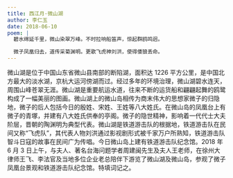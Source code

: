 ```yaml
---
title: 西江月·微山湖
author: 李仁玉
date: 2018-06-10
poem: |
  碧水绵延千里，微山染翠万峰。不时拉响船笛声，惊起群鸥鸣迥。

  微子凤凰归去，道传采菊渊明。更歌飞虎神刘洪，使得倭狼丢命。
---
```


微山湖是位于中国山东省微山县南部的断陷湖，面积达 1226 平方公里，是中国北方最大的淡水湖，京杭大运河傍湖而过。经过多年的环境治理，微山湖碧水连天，周围山峰苍翠无涯。微山湖是重要航运水道，往来不断的运货船和翩翩起舞的鸥鹭构成了一幅美丽的图画。微山湖上的微山岛相传为商末伟大的思想家微子的归隐地，微子的后人包括今日的殷姓、宋姓、王姓等八大姓氏。在微山岛的凤凰台上有微子的青塚，并建有八大姓氏供奉的亭阁。微子的隐世精神，影响着一代代士大夫阶层，晋朝的陶渊明为典型代表。微山湖是铁道游击队的根据地，铁道游击队在民间又称“飞虎队”，其代表人物刘洪通过影视剧形式被千家万户所熟知，铁道游击队智斗日寇的故事在民间广为传唱。今日微山岛上建有铁道游击队纪念馆。2018 年 6 月 3 日上午，与夫人、著名台海问题学者周建闽先生及夫人王老师，在徐州大律师王飞、李法官及当地多位企业老总陪伴下游览了微山湖及微山岛，参观了微子凤凰台景观和铁道游击队纪念馆。特填词记之。
